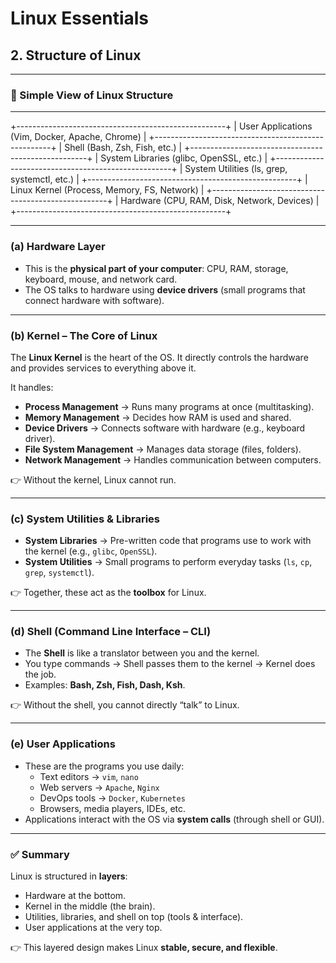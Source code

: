 # Linux Essentials  
## 2. Structure of Linux  

---

### 🔹 Simple View of Linux Structure  

---

+----------------------------------------------------+
| User Applications (Vim, Docker, Apache, Chrome) |
+----------------------------------------------------+
| Shell (Bash, Zsh, Fish, etc.) |
+----------------------------------------------------+
| System Libraries (glibc, OpenSSL, etc.) |
+----------------------------------------------------+
| System Utilities (ls, grep, systemctl, etc.) |
+----------------------------------------------------+
| Linux Kernel (Process, Memory, FS, Network) |
+----------------------------------------------------+
| Hardware (CPU, RAM, Disk, Network, Devices) |
+----------------------------------------------------+

---

### (a) Hardware Layer  
- This is the **physical part of your computer**: CPU, RAM, storage, keyboard, mouse, and network card.  
- The OS talks to hardware using **device drivers** (small programs that connect hardware with software).  

---

### (b) Kernel – The Core of Linux  
The **Linux Kernel** is the heart of the OS. It directly controls the hardware and provides services to everything above it.  

It handles:  
- **Process Management** → Runs many programs at once (multitasking).  
- **Memory Management** → Decides how RAM is used and shared.  
- **Device Drivers** → Connects software with hardware (e.g., keyboard driver).  
- **File System Management** → Manages data storage (files, folders).  
- **Network Management** → Handles communication between computers.  

👉 Without the kernel, Linux cannot run.  

---

### (c) System Utilities & Libraries  
- **System Libraries** → Pre-written code that programs use to work with the kernel (e.g., `glibc`, `OpenSSL`).  
- **System Utilities** → Small programs to perform everyday tasks (`ls`, `cp`, `grep`, `systemctl`).  

👉 Together, these act as the **toolbox** for Linux.  

---

### (d) Shell (Command Line Interface – CLI)  
- The **Shell** is like a translator between you and the kernel.  
- You type commands → Shell passes them to the kernel → Kernel does the job.  
- Examples: **Bash, Zsh, Fish, Dash, Ksh**.  

👉 Without the shell, you cannot directly “talk” to Linux.  

---

### (e) User Applications  
- These are the programs you use daily:  
  - Text editors → `vim`, `nano`  
  - Web servers → `Apache`, `Nginx`  
  - DevOps tools → `Docker`, `Kubernetes`  
  - Browsers, media players, IDEs, etc.  
- Applications interact with the OS via **system calls** (through shell or GUI).  

---

### ✅ Summary  
Linux is structured in **layers**:  
- Hardware at the bottom.  
- Kernel in the middle (the brain).  
- Utilities, libraries, and shell on top (tools & interface).  
- User applications at the very top.  

👉 This layered design makes Linux **stable, secure, and flexible**.  

